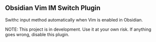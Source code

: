 ## Obsidian Vim IM Switch Plugin

Swithc input method automatically when Vim is enabled in Obsidian.

NOTE: This project is in development. Use it at your own risk. If anything goes wrong, disable this plugin.
